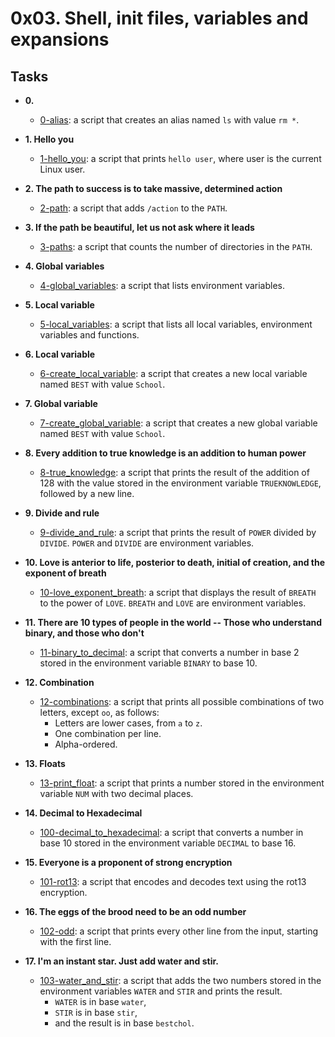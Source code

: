 # 0x03. Shell, init files, variables and expansions

## Tasks

* **0. <o>**
  * [0-alias](./0-alias): a script that creates an alias named `ls` with value `rm *`.

* **1. Hello you**
  * [1-hello_you](./1-hello_you): a script that prints `hello user`, where user is the  current Linux user.

* **2. The path to success is to take massive, determined action**
  * [2-path](./2-path): a script that adds `/action` to the `PATH`.

* **3. If the path be beautiful, let us not ask where it leads**
  * [3-paths](./3-paths): a script that counts the number of directories in the `PATH`.

* **4. Global variables**
  * [4-global_variables](./4-global_variables): a script that lists environment variables.

* **5. Local variable**
  * [5-local_variables](./5-local_variables): a script that lists all local variables,  environment variables and functions.

* **6. Local variable**
  * [6-create_local_variable](./6-create_local_variable): a script that creates a new local variable named `BEST` with value `School`.

* **7. Global variable**
  * [7-create_global_variable](./7-create_global_variable): a script that creates a new global variable named `BEST` with value `School`.

* **8. Every addition to true knowledge is an addition to human power**
  * [8-true_knowledge](./8-true_knowledge): a script that prints the result of the addition of 128 with the value stored in the environment variable `TRUEKNOWLEDGE`, followed by a new line.

* **9. Divide and rule**
  * [9-divide_and_rule](./9-divide_and_rule): a script that prints the result of `POWER` divided by `DIVIDE`. `POWER` and `DIVIDE` are environment variables.

* **10. Love is anterior to life, posterior to death, initial of creation, and the exponent of breath**
  * [10-love_exponent_breath](./10-love_exponent_breath): a script that displays the  result of `BREATH` to the power of `LOVE`. `BREATH` and `LOVE` are environment variables.

* **11. There are 10 types of people in the world -- Those who understand binary, and those who don't**
  * [11-binary_to_decimal](./11-binary_to_decimal): a script that converts a number in base 2 stored in the environment variable `BINARY` to base 10.

* **12. Combination**
  * [12-combinations](./12-combinations): a script that prints all possible combinations of two letters, except `oo`, as follows:
    * Letters are lower cases, from `a` to `z`.
    * One combination per line.
    * Alpha-ordered.

* **13. Floats**
  * [13-print_float](./13-print_float): a script that prints a number stored in the environment variable `NUM` with two decimal places.

* **14. Decimal to Hexadecimal**
  * [100-decimal_to_hexadecimal](./100-decimal_to_hexadecimal): a script that converts a number in base 10 stored in the environment variable `DECIMAL` to base 16.

* **15. Everyone is a proponent of strong encryption**
  * [101-rot13](./101-rot13): a script that encodes and decodes text using the rot13 encryption.

* **16. The eggs of the brood need to be an odd number**
  * [102-odd](./102-odd): a script that prints every other line from the input, starting with the first line.

* **17. I'm an instant star. Just add water and stir.**
  * [103-water_and_stir](./103-water_and_stir): a script that adds the two numbers stored in the environment variables `WATER` and `STIR` and prints the result.
    * `WATER` is in base `water`, 
    * `STIR` is in base `stir`,
    *   and the result is in base `bestchol`.
